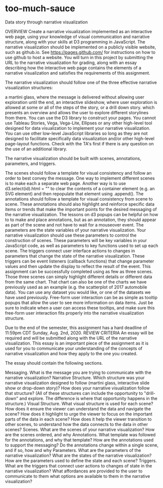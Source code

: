 # too-much-sauce
Data story through narrative visualization

OVERVIEW
Create a narrative visualization implemented as an interactive web page, using your knowledge of visual communication and narrative structure, along with your skills at D3 programming in JavaScript. The narrative visualization should be implemented on a publicly visible website, such as github.io. See https://pages.github.com/ for instructions on how to use github to host a website. You will turn in this project by submitting the URL to the narrative visualization for grading, along with an essay describing how the interactive web page contains the elements of a narrative visualization and satisfies the requirements of this assignment.

The narrative visualization should follow one of the three effective narrative visualization structures:

a martini glass, where the message is delivered without allowing user exploration until the end,
an interactive slideshow, where user exploration is allowed at some or all of the steps of the story, or
a drill down story. which presents an overview and allows the user to explore different storylines from there.
You can use the D3 library to construct your pages. You cannot use Tableau Stories, Vega, Vega-Lite, Ellipses or any other high-level tool designed for data visualization to implement your narrative visualization. You can use other low-level JavaScript libraries so long as they are not designed to facilitate specifically data visualization and/or other high-level page-layout functions. Check with the TA's first if there is any question on the use of an additional library.

The narrative visualization should be built with scenes, annotations, parameters, and triggers.

The scenes should follow a template for visual consistency and follow an order to best convey the message. One way to implement different scenes is to make each a separate web page. Another way is to use d3.select(id).html = "" to clear the contents of a container element (e.g. an SVG element) and then repopulate that element using .append().
The annotations should follow a template for visual consistency from scene to scene. These annotations should also highlight and reinforce specific data items or trends that make the important points for the desired messaging of the narrative visualization. The lessons on d3 popups can be helpful on how to to make and place annotations, but as an annotation, they should appear as part of the scene and not have to wait for a mouseover event.
The parameters are the state variables of your narrative visualization. Your narrative visualization should use these parameters to control the construction of scenes. These parameters will be key variables in your JavaScript code, as well as parameters to key functions used to set up each scene.
The triggers connect user interface actions to changes in parameters that change the state of the narrative visualization. These triggers can be event listeners (callback functions) that change parameter values and then update the display to reflect the result of the event.
This assignment can be successfully completed using as few as three scenes. Those three scenes can simply highlight different details or different data from the same chart. That chart can also be one of the charts we have previously used as an example (e.g. the scatterplot of 2017 automobile data). You can use any dataset you would like, or one of the datasets we have used previously. Free-form user interaction can be as simple as tooltip popups that allow the user to see more information on data items. Just be sure to indicate when a user can access these tooltips, and make sure this free-form user interaction fits properly into the narrative visualization structure.

Due to the end of the semester, this assignment has a hard deadline of 11:59pm CDT Sunday, Aug. 2nd, 2020.
REVIEW CRITERIA
An essay will be required and will be submitted along with the URL of the narrative visualization. This essay is an important piece of the assignment as it is used for you to communicate your understanding of the concepts of narrative visualization and how they apply to the one you created.

The essay should contain the following sections.

Messaging. What is the message you are trying to communicate with the narrative visualization?
Narrative Structure. Which structure was your narrative visualization designed to follow (martini glass, interactive slide show or drop-down story)? How does your narrative visualization follow that structure? (All of these structures can include the opportunity to "drill-down" and explore. The difference is where that opportunity happens in the structure.)
Visual Structure. What visual structure is used for each scene? How does it ensure the viewer can understand the data and navigate the scene? How does it highlight to urge the viewer to focus on the important parts of the data in each scene? How does it help the viewer transition to other scenes, to understand how the data connects to the data in other scenes?
Scenes. What are the scenes of your narrative visualization? How are the scenes ordered, and why
Annotations. What template was followed for the annotations, and why that template? How are the annotations used to support the messaging? Do the annotations change within a single scene, and if so, how and why
Parameters. What are the parameters of the narrative visualization? What are the states of the narrative visualization? How are the parameters used to define the state and each scene?
Triggers. What are the triggers that connect user actions to changes of state in the narrative visualization? What affordances are provided to the user to communicate to them what options are available to them in the narrative visualization?
